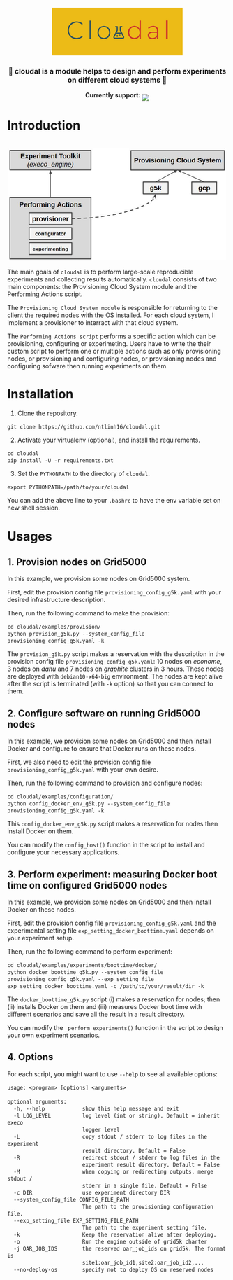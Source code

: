 <p align="center">
    <a href="https://github.com/ntlinh16/cloudal">
        <img src="https://raw.githubusercontent.com/ntlinh16/cloudal/master/images/cloudal_logo.png" width="300"/>
    </a>
    <br>
<p>

<h3 align="center">
    <p> 🤗 cloudal is a module helps to design and perform experiments on different cloud systems 🤗
</h3>
<p align="center">
<b>Currently support:</b>
    <a target="_blank" href="https://www.grid5000.fr">
        <img align="middle" src="https://www.grid5000.fr/mediawiki/resources/assets/logo.png" width="70"/>
    </a>
</p>



# Introduction

<p align="center">
    <br>
    <img src="https://raw.githubusercontent.com/ntlinh16/cloudal/master/images/architecture.jpg" width="500"/>
    <br>
<p>

The main goals of `cloudal` is to perform large-scale reproducible experiments and collecting results automatically. `cloudal` consists of two main components: the Provisioning Cloud System module and the Performing Actions script. 

The `Provisioning Cloud System module` is responsible for returning to the client the required nodes with the OS installed. For each cloud system, I implement a provisioner to interract with that cloud system.

The `Performing Actions script` performs a specific action which can be provisioning, configuring or experimeting. Users have to write the their custom script to perform one or multiple actions such as only provisioning nodes, or provisioning and configuring nodes, or provisioning nodes and configuring sofware then running experiments on them.

# Installation
1. Clone the repository.
```
git clone https://github.com/ntlinh16/cloudal.git
```
2. Activate your virtualenv (optional), and install the requirements.
```
cd cloudal
pip install -U -r requirements.txt
```

3. Set the `PYTHONPATH` to the directory of `cloudal`.
```
export PYTHONPATH=/path/to/your/cloudal
```
You can add the above line to your `.bashrc` to have the env variable set on new shell session.



# Usages

## 1. Provision nodes on Grid5000
In this example, we provision some nodes on Grid5000 system.

First, edit the provision config file `provisioning_config_g5k.yaml` with your desired infrastructure description.

Then, run the following command to make the provision:
```
cd cloudal/examples/provision/
python provision_g5k.py --system_config_file provisioning_config_g5k.yaml -k
```

The `provision_g5k.py` script makes a reservation with the description in the provision config file `provisioning_config_g5k.yaml`: 10 nodes on *econome*, 3 nodes on *dahu* and 7 nodes on *graphite* clusters in 3 hours. These nodes are deployed with `debian10-x64-big` environment. 
The nodes are kept alive after the script is terminated (with `-k` option) so that you can connect to them.

## 2. Configure software on running Grid5000 nodes
In this example, we provision some nodes on Grid5000 and then install Docker and configure to ensure that Docker runs on these nodes.

First, we also need to edit the provision config file `provisioning_config_g5k.yaml` with your own desire.

Then, run the following command to provision and configure nodes:
```
cd cloudal/examples/configuration/
python config_docker_env_g5k.py --system_config_file provisioning_config_g5k.yaml -k
```

This `config_docker_env_g5k.py` script makes a reservation for nodes then install Docker on them.

You can modify the `config_host()` function in the script to install and configure your necessary applications.


## 3. Perform experiment: measuring Docker boot time on configured Grid5000 nodes
In this example, we provision some nodes on Grid5000 and then install Docker on these nodes.

First, edit the provision config file `provisioning_config_g5k.yaml` and the experimental setting file `exp_setting_docker_boottime.yaml` depends on your experiment setup.

Then, run the following command to perform experiment:
```
cd cloudal/examples/experiments/boottime/docker/
python docker_boottime_g5k.py --system_config_file provisioning_config_g5k.yaml --exp_setting_file exp_setting_docker_boottime.yaml -c /path/to/your/result/dir -k
```

The `docker_boottime_g5k.py` script (i) makes a reservation for nodes; then (ii) installs Docker on them and (iii) measures Docker boot time with different scenarios and save all the result in a result directory.

You can modify the `_perform_experiments()` function in the script to design your own experiment scenarios.

## 4. Options
For each script, you might want to use `--help` to see all available options:
```
usage: <program> [options] <arguments>

optional arguments:
  -h, --help            show this help message and exit
  -l LOG_LEVEL          log level (int or string). Default = inherit execo
                        logger level
  -L                    copy stdout / stderr to log files in the experiment
                        result directory. Default = False
  -R                    redirect stdout / stderr to log files in the
                        experiment result directory. Default = False
  -M                    when copying or redirecting outputs, merge stdout /
                        stderr in a single file. Default = False
  -c DIR                use experiment directory DIR
  --system_config_file CONFIG_FILE_PATH
                        The path to the provisioning configuration file.
  --exp_setting_file EXP_SETTING_FILE_PATH
                        The path to the experiment setting file.
  -k                    Keep the reservation alive after deploying.
  -o                    Run the engine outside of grid5k charter
  -j OAR_JOB_IDS        the reserved oar_job_ids on grid5k. The format is
                        site1:oar_job_id1,site2:oar_job_id2,...
  --no-deploy-os        specify not to deploy OS on reserved nodes
```